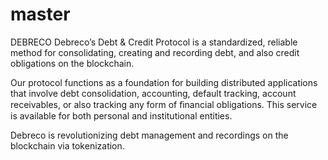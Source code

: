 # master


DEBRECO
Debreco’s Debt & Credit Protocol is a standardized, reliable method for consolidating, creating and recording debt, and also  credit obligations on the blockchain. 

Our protocol functions as a foundation for building distributed applications that involve debt consolidation, accounting, default tracking, account receivables, or also tracking any form of ﬁnancial obligations. This service is available for both personal and institutional entities.

Debreco is revolutionizing debt management and recordings on the blockchain via tokenization.

